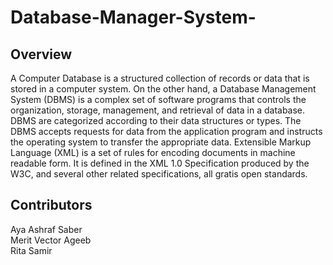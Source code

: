 # Database-Manager-System-
  ## Overview
  A Computer Database is a structured collection of records or data that is stored in
  a computer system. On the other hand, a Database Management System (DBMS)
  is a complex set of software programs that controls the organization, storage,
  management, and retrieval of data in a database. DBMS are categorized
  according to their data structures or types. The DBMS accepts requests for data
  from the application program and instructs the operating system to transfer the
  appropriate data.
  Extensible Markup Language (XML) is a set of rules for encoding documents in
  machine readable form. It is defined in the XML 1.0 Specification produced by the
  W3C, and several other related specifications, all gratis open standards.
 ## Contributors 
  Aya Ashraf Saber  <br />
  Merit Vector Ageeb  <br />
  Rita Samir  <br />

